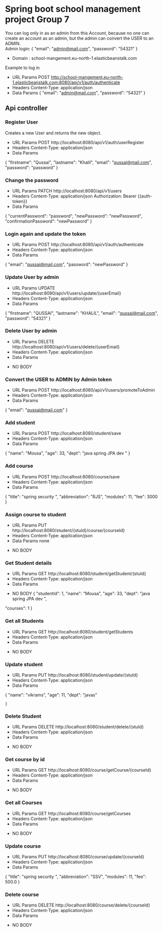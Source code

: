  # Spring boot school management project Group 7

You can log only in as an admin from this Account, 
because no one can create an account as an admin, 
but the admin can convert the USER to an ADMIN.  
 Admin login: 
 {
    "email":  "admin@mail.com",
    "password": "54321"
}
- Domain : school-mangement.eu-north-1.elasticbeanstalk.com 

Example to log in 
* URL Params
  POST http://school-mangement.eu-north-1.elasticbeanstalk.com:8080/api/v1/auth/authenticate
* Headers
  Content-Type: application/json
* Data Params
 {
  "email":  "admin@mail.com",
  "password": "54321"
  }

  
## Api controller

### Register User
Creates a new User and returns the new object.
* URL Params
  POST http://localhost:8080/api/v1/auth/userRegister
* Headers
  Content-Type: application/json
* Data Params

{
"firstname": "Qussai",
"lastname": "Khalil",
"email":  "qussai@mail.com",
"password": "password"
}

### Change the password
* URL Params
  PATCH http://localhost:8080/api/v1/users
* Headers
  Content-Type: application/json
  Authorization: Bearer {{auth-token}}
* Data Params

{
"currentPassword": "password",
"newPassword": "newPassword",
"confirmationPassword":  "newPassword"
}

### Login again and update the token
* URL Params
  POST http://localhost:8080/api/v1/auth/authenticate
* Headers
  Content-Type: application/json
* Data Params

{
"email":  "qussai@mail.com",
"password": "newPassword"
}

### Update User by admin
* URL Params
  UPDATE http://localhost:8080/api/v1/users/update/{userEmail}
* Headers
  Content-Type: application/json
* Data Params

{
"firstname": "QUSSAI",
"lastname": "KHALIL",
"email":  "qussai@mail.com",
"password": "54321"
}

### Delete User by admin
* URL Params
  DELETE http://localhost:8080/api/v1/users/delete/{userEmail}
* Headers
  Content-Type: application/json
* Data Params
- NO BODY

### Convert the USER to ADMIN by Admin token
* URL Params
  POST http://localhost:8080/api/v1/users/promoteToAdmin
* Headers
  Content-Type: application/json
* Data Params

{
"email":  "qussai@mail.com"
}


### Add student
* URL Params
  POST http://localhost:8080/student/save
* Headers
  Content-Type: application/json
* Data Params

{
"name": "Mousa",
"age": 33,
"dept": "java spring JPA dev "
}

### Add course
* URL Params
  POST http://localhost:8080/course/save
* Headers
  Content-Type: application/json
* Data Params

{
"title": "spring security ",
"abbreviation": "RJS",
"modules": 11,
"fee": 3000
}

### Assign course to student
* URL Params
  PUT http://localhost:8080/student/{stuId}/course/{courseId}
* Headers
  Content-Type: application/json
* Data Params
  none 
- NO BODY

### Get Student details
* URL Params
  GET http://localhost:8080/student/getStudent/{stuId}
* Headers
  Content-Type: application/json
* Data Params
- NO BODY
{
"studentId": 1,
"name": "Mousa",
"age": 33,
"dept": "java spring JPA dev ",

"courses": 1
}


### Get all Students
* URL Params
  GET http://localhost:8080/student/getStudents
* Headers
  Content-Type: application/json
* Data Params

- NO BODY

### Update student
* URL Params
  PUT http://localhost:8080/student/update/{stuId}
* Headers
  Content-Type: application/json
* Data Params

 {
 "name": "vikrams",
 "age": 11,
 "dept": "javas"
        
    }

### Delete Student 
* URL Params
  DELETE http://localhost:8080/student/delete/{stuId}
* Headers
  Content-Type: application/json
* Data Params

- NO BODY

### Get course by id
* URL Params
  GET http://localhost:8080/course/getCourse/{courseId}
* Headers
  Content-Type: application/json
* Data Params

- NO BODY

### Get all Courses
* URL Params
  GET http://localhost:8080/course/getCourses
* Headers
  Content-Type: application/json
* Data Params

- NO BODY

### Update course
* URL Params
  PUT http://localhost:8080/course/update/{courseId}
* Headers
  Content-Type: application/json
* Data Params

{  "title": "spring security ",
 "abbreviation": "SSV",
 "modules": 11,
 "fee": 500.0
                }

### Delete course
* URL Params
  DELETE http://localhost:8080/course/delete/{courseId}
* Headers
  Content-Type: application/json
* Data Params
  
- NO BODY
  
